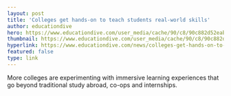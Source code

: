 ```yaml
---
layout: post
title: 'Colleges get hands-on to teach students real-world skills'
author: educationdive
hero: https://www.educationdive.com/user_media/cache/90/c8/90c882d52eabd468dff56dd3575b14fd.jpg
thumbnail: https://www.educationdive.com/user_media/cache/90/c8/90c882d52eabd468dff56dd3575b14fd.jpg
hyperlink: https://www.educationdive.com/news/colleges-get-hands-on-to-teach-students-real-world-skills/547171/
featured: false
type: link
---
```


More colleges are experimenting with immersive learning experiences that go beyond traditional study abroad, co-ops and internships.
